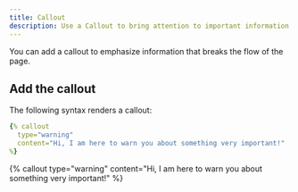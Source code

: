 ```yaml
---
title: Callout
description: Use a Callout to bring attention to important information
---
```


You can add a callout to emphasize information that breaks the flow of the page.

## Add the callout

The following syntax renders a callout:

```yaml
{% callout
  type="warning"
  content="Hi, I am here to warn you about something very important!"
%}
```

{% callout
  type="warning"
  content="Hi, I am here to warn you about something very important!"
%}

